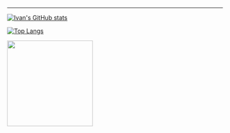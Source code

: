 ---
[![Ivan's GitHub stats](https://github-readme-stats.vercel.app/api?username=ivanczar&hide=issues&show_icons=true&theme=transparent&rank_icon=github)](https://github.com/anuraghazra/github-readme-stats)

[![Top Langs](https://github-readme-stats.vercel.app/api/top-langs/?username=ivanczar&theme=transparent&layout=compact)](https://github.com/anuraghazra/github-readme-stats)

<a href="https://github.com/anuraghazra/github-readme-stats">
  <img height=200 align="center" src="[https://github-readme-stats.vercel.app/api?username=anuraghazra](https://github-readme-stats.vercel.app/api?username=ivanczar&hide=issues&show_icons=true&theme=transparent&rank_icon=github)https://github-readme-stats.vercel.app/api?username=ivanczar&hide=issues&show_icons=true&theme=transparent&rank_icon=github" />
</a>
